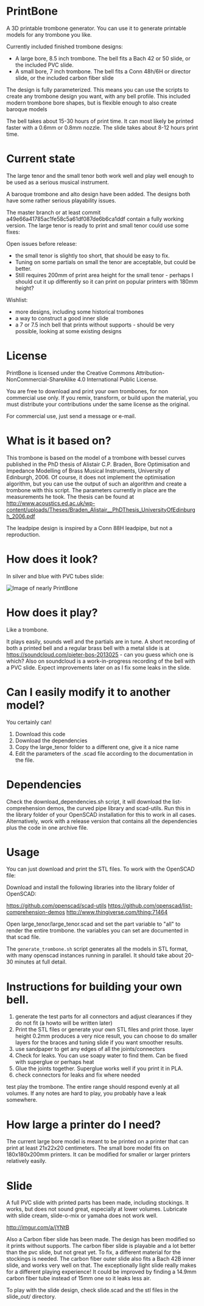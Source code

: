 # PrintBone

A 3D printable trombone generator. You can use it to generate printable models for any trombone you like.

Currently included finished trombone designs:
- A large bore, 8.5 inch trombone. The bell fits a Bach 42 or 50 slide, or the included PVC slide.
- A small bore, 7 inch trombone. The bell fits a Conn 48h/6H or director slide, or the included carbon fiber slide

The design is fully parameterized. This means you can use the scripts to create any trombone design you want, with any bell profile. This included modern trombone bore shapes, but is flexible enough to also create baroque models

The bell takes about 15-30 hours of print time. It can most likely be printed faster with a 0.6mm or 0.8mm nozzle.
The slide takes about 8-12 hours print time.

# Current state

The large tenor and the small tenor both work well and play well enough to be used as a serious musical instrument.

A baroque trombone and alto design have been added. The designs both have some rather serious playability issues.

The master branch or at least commit a49e66a41785ac1fe58c5a61df087de6b6ca1ddf contain a fully working version. The large tenor is ready to print and small tenor could use some fixes:

Open issues before release:
- the small tenor is slightly too short, that should be easy to fix.
- Tuning on some partials on small the tenor are acceptable, but could be better.
- Still requires 200mm of print area height for the small tenor - perhaps I should cut it up differently so it can print on popular printers with 180mm height?

Wishlist:
- more designs, including some historical trombones
- a way to construct a good inner slide
- a 7 or 7.5 inch bell that prints without supports - should be very possible, looking at some existing designs

# License
PrintBone is licensed under the Creative Commons Attribution-NonCommercial-ShareAlike 4.0 International Public License.

You are free to download and print your own trombones, for non commercial use only. If you remix, transform, or build upon the material, you must distribute your contributions under the same license as the original.

For commercial use, just send a message or e-mail.

# What is it based on?

This trombone is based on the model of a trombone with bessel curves published in the PhD thesis of Alistair C.P. Braden, Bore Optimisation and Impedance Modelling of Brass Musical Instruments, University of Edinburgh, 2006.
Of course, it does not implement the optimisation algorithm, but you can use the output of such an algorithm and create a trombone with this script.
The parameters currently in place are the measurements he took. 
The thesis can be found at http://www.acoustics.ed.ac.uk/wp-content/uploads/Theses/Braden_Alistair__PhDThesis_UniversityOfEdinburgh_2006.pdf

The leadpipe design is inspired by a Conn 88H leadpipe, but not a reproduction.

# How does it look?

In silver and blue with PVC tubes slide:

![Image of nearly PrintBone](http://i.imgur.com/crLUNry.jpg)

# How does it play?

Like a  trombone.

It plays easily, sounds well and the partials are in tune. A short recording of both a printed bell and a regular brass bell with a metal slide is at https://soundcloud.com/pieter-bos-2013025 - can you guess which one is which?
Also on soundcloud is a work-in-progress recording of the bell with a PVC slide. Expect improvements later on as I fix some leaks in the slide.

# Can I easily modify it to another model?

You certainly can!

1. Download this code
2. Download the dependencies
3. Copy the large_tenor folder to a different one, give it a nice name
4. Edit the parameters of the .scad file according to the documentation in the file.

# Dependencies

Check the download_dependencies.sh script, it will download the list-comprehension demos, the curved pipe library and scad-utils. Run this in the library folder of your OpenSCAD installation for this to work in all cases. Alternatively, work with a release version that contains all the dependencies plus the code in one archive file.

# Usage

You can just download and print the STL files. To work with the OpenSCAD file:

Download and install the following libraries into the library folder of OpenSCAD:

https://github.com/openscad/scad-utils
https://github.com/openscad/list-comprehension-demos
http://www.thingiverse.com/thing:71464

Open large_tenor/large_tenor.scad and set the part variable to "all" to render the entire trombone.
the variables you can set are documented in that scad file.

The ```generate_trombone.sh``` script generates all the models in STL format, with many openscad instances running in parallel. It should take about 20-30 minutes at full detail.

# Instructions for building your own bell.

1. generate the test parts for all connectors and adjust clearances if they do not fit (a howto will be written later)
1. Print the STL files or generate your own STL files and print those. layer height 0.2mm produces a very nice result, you can choose to do smaller layers for the braces and tuning slide if you want smoother results.
2. use sandpaper to get any edges of all the joints/connectors
3. Check for leaks. You can use soapy water to find them. Can be fixed with superglue or perhaps heat
4. Glue the joints together. Superglue works well if you print it in PLA.
5. check connectors for leaks and fix where needed

test play the trombone. The entire range should respond evenly at all volumes. If any notes are hard to play, you probably have a leak somewhere.

# How large a printer do I need?
The current large bore model is meant to be printed on a printer that can print at least 21x22x20 centimeters. The small bore model fits on 180x180x200mm printers. It can be modified for smaller or larger printers relatively easily.

# Slide

A full PVC slide with printed parts has been made, including stockings. It works, but does not sound great, especially at lower volumes. Lubricate with slide cream, slide-o-mix or yamaha does not work well.

http://imgur.com/a/jYNtB

Also a Carbon fiber slide has been made. The design has been modified so it prints without supports. The carbon fiber slide is playable and a lot better than the pvc slide, but not great yet. To fix, a different material for the stockings is needed.
The carbon fiber outer slide also fits a Bach 42B inner slide, and works very well on that. The exceptionally light slide really makes for a different playing experience! It could be improved by finding a 14.9mm carbon fiber tube instead of 15mm one so it leaks less air.

To play with the slide design, check slide.scad and the stl files in the slide_out/ directory.
